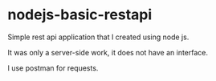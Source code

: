 # nodejs-basic-restapi

Simple rest api application that I created using node js. 

It was only a server-side work, it does not have an interface. 

I use postman for requests.
